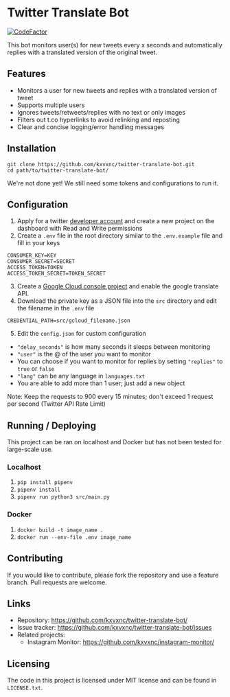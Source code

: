 # Twitter Translate Bot
[![CodeFactor](https://www.codefactor.io/repository/github/kxvxnc/twitter-translate-bot/badge)](https://www.codefactor.io/repository/github/kxvxnc/twitter-translate-bot)

This bot monitors user(s) for new tweets every x seconds and automatically replies with a translated version of the original tweet.


## Features

* Monitors a user for new tweets and replies with a translated version of tweet
* Supports multiple users
* Ignores tweets/retweets/replies with no text or only images
* Filters out t.co hyperlinks to avoid relinking and reposting
* Clear and concise logging/error handling messages


## Installation

```
git clone https://github.com/kxvxnc/twitter-translate-bot.git
cd path/to/twitter-translate-bot/
```
We're not done yet! We still need some tokens and configurations to run it.


## Configuration

1. Apply for a twitter [developer account](https://developer.twitter.com/en/application/use-case) and create a new 
project on the dashboard with Read and Write permissions
2. Create a `.env` file in the root directory similar to the `.env.example` file and fill in your keys
```
CONSUMER_KEY=KEY
CONSUMER_SECRET=SECRET
ACCESS_TOKEN=TOKEN
ACCESS_TOKEN_SECRET=TOKEN_SECRET
```
3. Create a [Google Cloud console project](https://cloud.google.com/translate/docs/basic/setup-basic) and enable the google translate API.
4. Download the private key as a JSON file into the `src` directory and edit the filename in the `.env` file
```
CREDENTIAL_PATH=src/gcloud_filename.json
```
5. Edit the `config.json` for custom configuration
* `"delay_seconds"` is how many seconds it sleeps between monitoring
* `"user"` is the @ of the user you want to monitor
* You can choose if you want to monitor for replies by setting `"replies"` to `true` or `false`
* `"lang"` can be any language in `languages.txt`
* You are able to add more than 1 user; just add a new object

Note: Keep the requests to 900 every 15 minutes; don't exceed 1 request per second (Twitter API Rate Limit)


## Running / Deploying

This project can be ran on localhost and Docker but has not been tested for large-scale use.

### Localhost
1. `pip install pipenv`
2. `pipenv install`
3. `pipenv run python3 src/main.py`

### Docker
1. `docker build -t image_name .`
2. `docker run --env-file .env image_name`


## Contributing

If you would like to contribute, please fork the repository and use a feature branch. Pull requests are welcome.


## Links

- Repository: https://github.com/kxvxnc/twitter-translate-bot/
- Issue tracker: https://github.com/kxvxnc/twitter-translate-bot/issues
- Related projects:
  - Instagram Monitor: https://github.com/kxvxnc/instagram-monitor/


## Licensing

The code in this project is licensed under MIT license and can be found in `LICENSE.txt`.
